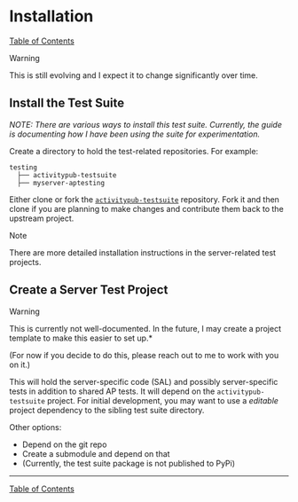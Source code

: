 # Installation

[Table of Contents](toc.md)

> [!WARNING]
> This is still evolving and I expect it to change significantly over time.

## Install the Test Suite

*NOTE: There are various ways to install this test suite. Currently, the guide is documenting how I have been using the suite for experimentation.*

Create a directory to hold the test-related repositories. For example:

```
testing
  ├── activitypub-testsuite
  ├── myserver-aptesting
```

Either clone or fork the [`activitypub-testsuite`](https://github.com/steve-bate/activitypub-testsuite) repository. Fork it and then clone if you are planning to make changes and contribute them back to the upstream project.

>[!Note]
> There are more detailed installation instructions in the server-related test projects.

## Create a Server Test Project

> [!WARNING]
> This is currently not well-documented. In the future, I may create a project template to make this easier to set up.*

(For now if you decide to do this, please reach out to me to work with you on it.)

This will hold the server-specific code (SAL) and possibly server-specific tests in addition to shared AP tests. It will depend on the `activitypub-testsuite` project. For initial development, you may want to use a *editable* project dependency to the sibling test suite directory.

Other options:
  * Depend on the git repo
  * Create a submodule and depend on that
  * (Currently, the test suite package is not published to PyPi)

---
[Table of Contents](toc.md)
